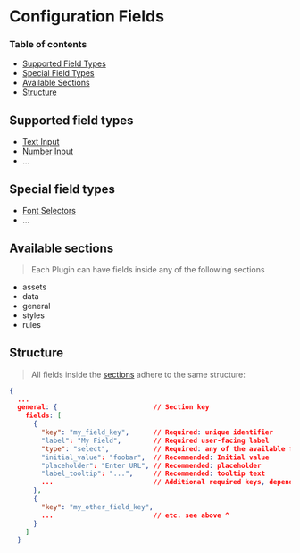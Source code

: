# Configuration Fields

### Table of contents

- [Supported Field Types](#supported-field-types)
- [Special Field Types](#special-field-types)
- [Available Sections](#available-sections)
- [Structure](#structure)

## Supported field types

- [Text Input](/plugins-manifest/fields/text-input.md)
- [Number Input](/plugins-manifest/fields/number-input.md)
- ...

## Special field types

- [Font Selectors](/plugins-manifest/fields/font-selectors.md)
- ...

## Available sections

> Each Plugin can have fields inside any of the following sections

- assets
- data
- general
- styles
- rules

## Structure

> All fields inside the [sections](#available-sections) adhere to the same structure:

```json
{
  ...
  general: {                        // Section key
    fields: [
      {
        "key": "my_field_key",      // Required: unique identifier
        "label": "My Field",        // Required user-facing label
        "type": "select",           // Required: any of the available field types
        "initial_value": "foobar",  // Recommended: Initial value
        "placeholder": "Enter URL", // Recommended: placeholder
        "label_tooltip": "...",     // Recommended: tooltip text
        ...                         // Additional required keys, depending on field type
      },
      {
        "key": "my_other_field_key",
        ...                         // etc. see above ^
      }
    ]
  }
```
